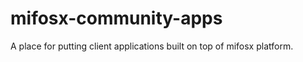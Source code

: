 mifosx-community-apps
=====================

A place for putting client applications built on top of mifosx platform.